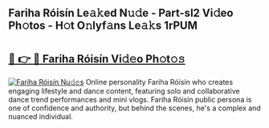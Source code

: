 ## Fariha Róisín Le𝚊𝚔ed N𝚞𝚍e - Part-sl2 Vi𝚍eo Ph𝚘tos - H𝚘t O𝚗lyf𝚊ns Le𝚊𝚔s 1rPUM

# <h2><a href="http://hf0c7z.feru.top/?c=Fariha+R%c3%b3is%c3%adn">🔗 👉 🔴 Fariha Róisín Vi𝚍𝚎o Ph𝚘t𝚘𝚜</a></h2>

[![Fariha Róisín Nu𝚍𝚎s](https://i.imgur.com/0TWrTi3.gif)](http://hf0c7z.feru.top/?c=Fariha+R%c3%b3is%c3%adn)
Online personality Fariha Róisín who creates engaging lifestyle and dance content, featuring solo and collaborative dance trend performances and mini vlogs. Fariha Róisín public persona is one of confidence and authority, but behind the scenes, he's a complex and nuanced individual. 
